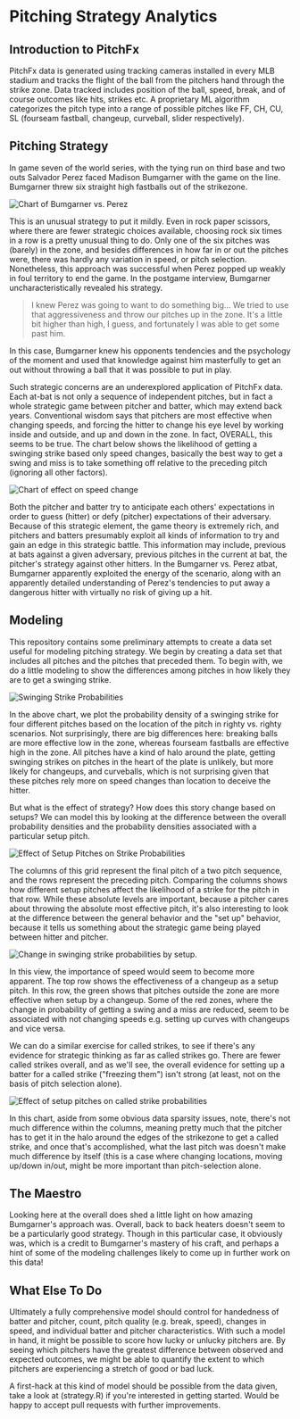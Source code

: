 Pitching Strategy Analytics
===========================

Introduction to PitchFx
---------------------------

PitchFx data is generated using tracking cameras installed in every MLB stadium and tracks the flight of the ball from the pitchers hand through the strike zone. Data tracked includes position of the ball, speed, break, and of course outcomes like hits, strikes etc. A proprietary ML algorithm categorizes the pitch type into a range of possible pitches like FF, CH, CU, SL (fourseam fastball, changeup, curveball, slider respectively).

Pitching Strategy
---------------------------

In game seven of the world series, with the tying run on third base and two outs Salvador Perez faced Madison Bumgarner with the game on the line. Bumgarner threw six straight high fastballs out of the strikezone. 

![Chart of Bumgarner vs. Perez](plots/perez_v_bumgarner.png)

This is an unusual strategy to put it mildly. Even in rock paper scissors, where there are fewer strategic choices available, choosing rock six times in a row is a pretty unusual thing to do. Only one of the six pitches was (barely) in the zone, and besides differences in how far in or out the pitches were, there was hardly any variation in speed, or pitch selection. Nonetheless, this approach was successful when Perez popped up weakly in foul territory to end the game. In the postgame interview, Bumgarner uncharacteristically revealed his strategy.

> I knew Perez was going to want to do something big... We tried to use that aggressiveness and throw our pitches up in the zone. It's a little bit higher than high, I guess, and fortunately I was able to get some past him.

In this case, Bumgarner knew his opponents tendencies and the psychology of the moment and used that knowledge against him masterfully to get an out without throwing a ball that it was possible to put in play.

Such strategic concerns are an underexplored application of PitchFx data. Each at-bat is not only a sequence of independent pitches, but in fact a whole strategic game between pitcher and batter, which may extend back years. Conventional wisdom says that pitchers are most effective when changing speeds, and forcing the hitter to change his eye level by working inside and outside, and up and down in the zone. In fact, OVERALL, this seems to be true. The chart below shows the likelihood of getting a swinging strike based only speed changes, basically the best way to get a swing and miss is to take something off relative to the preceding pitch (ignoring all other factors).

![Chart of effect on speed change](plots/speed_change_swinging.png)

Both the pitcher and batter try to anticipate each others' expectations in order to guess (hitter) or defy (pitcher) expectations of their adversary. Because of this strategic element, the game theory is extremely rich, and pitchers and batters presumably exploit all kinds of information to try and gain an edge in this strategic battle. This information may include, previous at bats against a given adversary, previous pitches in the current at bat, the pitcher's strategy against other hitters. In the Bumgarner vs. Perez atbat, Bumgarner apparently exploited the energy of the scenario, along with an apparently detailed understanding of Perez's tendencies to put away a dangerous hitter with virtually no risk of giving up a hit.


Modeling
---------------------------
This repository contains some preliminary attempts to create a data set useful for modeling pitching strategy. We begin by creating a data set that includes all pitches and the pitches that preceded them. To begin with, we do a little modeling to show the differences among pitches in how likely they are to get a swinging strike.

![Swinging Strike Probabilities](plots/swinging_k_by_pitch_type.png)

In the above chart, we plot the probability density of a swinging strike for four different pitches based on the location of the pitch in righty vs. righty scenarios. Not surprisingly, there are big differences here: breaking balls are more effective low in the zone, whereas fourseam fastballs are effective high in the zone. All pitches have a kind of halo around the plate, getting swinging strikes on pitches in the heart of the plate is unlikely, but more likely for changeups, and curveballs, which is not surprising given that these pitches rely more on speed changes than location to deceive the hitter.

But what is the effect of strategy? How does this story change based on setups? We can model this by looking at the difference between the overall probability densities and the probability densities associated with a particular setup pitch.

![Effect of Setup Pitches on Strike Probabilities](plots/swinging_k_by_pitch_type_setup.png)

The columns of this grid represent the final pitch of a two pitch sequence, and the rows represent the preceding pitch. Comparing the columns shows how different setup pitches affect the likelihood of a strike for the pitch in that row. While these absolute levels are important, because a pitcher cares about throwing the absolute most effective pitch, it's also interesting to look at the difference between the general behavior and the "set up" behavior, because it tells us something about the strategic game being played between hitter and pitcher.

![Change in swinging strike probabilities by setup.](plots/difference_swinging_k_by_pitch_type_setup.png)

In this view, the importance of speed would seem to become more apparent. The top row shows the effectiveness of a changeup as a setup pitch. In this row, the green shows that pitches outside the zone are more effective when setup by a changeup. Some of the red zones, where the change in probability of getting a swing and a miss are reduced, seem to be associated with not changing speeds e.g. setting up curves with changeups and vice versa.

We can do a similar exercise for called strikes, to see if there's any evidence for strategic thinking as far as called strikes go. There are fewer called strikes overall, and as we'll see, the overall evidence for setting up a batter for a called strike ("freezing them") isn't strong (at least, not on the basis of pitch selection alone).

![Effect of setup pitches on called strike probabilities](plots/called_k_by_pitch_type_setup.png)

In this chart, aside from some obvious data sparsity issues, note, there's not much difference within the columns, meaning pretty much that the pitcher has to get it in the halo around the edges of the strikezone to get a called strike, and once that's accomplished, what the last pitch was doesn't make much difference by itself (this is a case where changing locations, moving up/down in/out, might be more important than pitch-selection alone.

The Maestro
----------------------------
Looking here at the overall does shed a little light on how amazing Bumgarner's approach was. Overall, back to back heaters doesn't seem to be a particularly good strategy. Though in this particular case, it obviously was, which is a credit to Bumgarner's mastery of his craft, and perhaps a hint of some of the modeling challenges likely to come up in further work on this data!

What Else To Do
----------------------------

Ultimately a fully comprehensive model should control for handedness of batter and pitcher, count, pitch quality (e.g. break, speed), changes in speed, and individual batter and pitcher characteristics. With such a model in hand, it might be possible to score how lucky or unlucky pitchers are. By seeing which pitchers have the greatest difference between observed and expected outcomes, we might be able to quantify the extent to which pitchers are experiencing a stretch of good or bad luck.

A first-hack at this kind of model should be possible from the data given, take a look at (strategy.R) if you're interested in getting started. Would be happy to accept pull requests with further improvements.